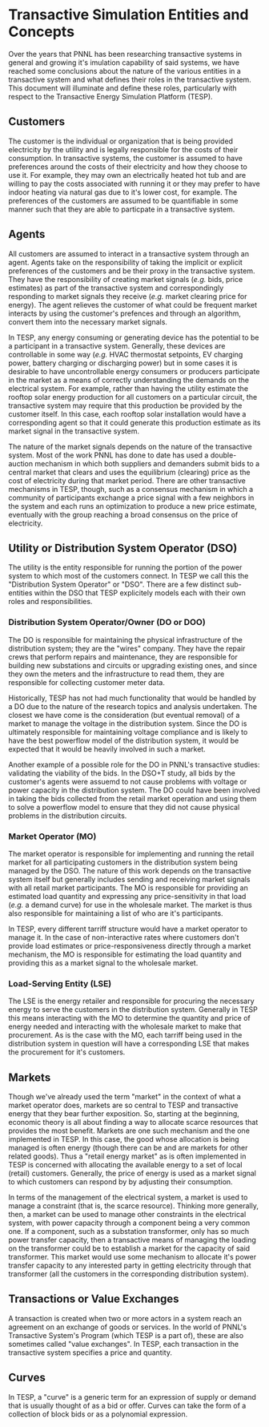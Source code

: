 # Transactive Simulation Entities and Concepts

Over the years that PNNL has been researching transactive systems in general and growing it's imulation capability of said systems, we have reached some conclusions about the nature of the various entities in a transactive system and what defines their roles in the transactive system. This document will illuminate and define these roles, particularly with respect to the Transactive Energy Simulation Platform (TESP).

## Customers

The customer is the individual or organization that is being provided electricity by the utility and is legally responsible for the costs of their consumption. In transactive systems, the customer is assumed to have preferences around the costs of their electricity and how they choose to use it. For example, they may own an electrically heated hot tub and are willing to pay the costs associated with running it or they may prefer to have indoor heating via natural gas due to it's lower cost, for example. The preferences of the customers are assumed to be quantifiable in some manner such that they are able to particpate in a transactive system.

## Agents

All customers are assumed to interact in a transactive system through an agent. Agents take on the responsibility of taking the implicit or explicit preferences of the customers and be their proxy in the transactive system. They have the responsibility of creating market signals (_e.g._ bids, price estimates) as part of the transactive system and correspondingly responding to market signals they receive (_e.g._ market clearing price for energy). The agent relieves the customer of what could be frequent market interacts by using the customer's prefences and through an algorithm, convert them into the necessary market signals.

In TESP, any energy consuming or generating device has the potential to be a participant in a transactive system. Generally, these devices are controllable in some way (_e.g._ HVAC thermostat setpoints, EV charging power, battery charging or discharging power) but in some cases it is desirable to have uncontrollable energy consumers or producers participate in the market as a means of correctly understanding the demands on the electrical system. For example, rather than having the utility estimate the rooftop solar energy production for all customers on a particular circuit, the transactive system may require that this production be provided by the customer itself. In this case, each rooftop solar installation would have a corresponding agent so that it could generate this production estimate as its market signal in the transactive system.

The nature of the market signals depends on the nature of the transactive system. Most of the work PNNL has done to date has used a double-auction mechanism in which both suppliers and demanders submit bids to a central market that clears and uses the equilibrium (clearing) price as the cost of electricity during that market period. There are other transactive mechanisms in TESP, though, such as a consensus mechanism in which a community of participants exchange a price signal with a few neighbors in the system and each runs an optimization to produce a new price estimate, eventually with the group reaching a broad consensus on the price of electricity. 

## Utility or Distribution System Operator (DSO)

The utility is the entity responsible for running the portion of the power system to which most of the customers connect. In TESP we call this the "Distribution System Operator" or "DSO". There are a few distinct sub-entities within the DSO that TESP explicitely models each with their own roles and responsibilities.

### Distribution System Operator/Owner (DO or DOO)
The DO is responsible for maintaining the physical infrastructure of the distribution system; they are the "wires" company. They have the repair crews that perform repairs and maintenance, they are responsible for building new substations and circuits or upgrading existing ones, and since they own the meters and the infrastructure to read them, they are responsible for collecting customer meter data. 

Historically, TESP has not had much functionality that would be handled by a DO due to the nature of the research topics and analysis undertaken. The closest we have come is the consideration (but eventual removal) of a market to manage the voltage in the distribution system. Since the DO is ultimately responsible for maintaining voltage compliance and is likely to have the best powerflow model of the distribution system, it would be expected that it would be heavily involved in such a market. 

Another example of a possible role for the DO in PNNL's transactive studies: validating the viability of the bids. In the DSO+T study, all bids by the customer's agents were assuemd to not cause problems with voltage or power capacity in the distribution system. The DO could have been involved in taking the bids collected from the retail market operation and using them to solve a powerflow model to ensure that they did not cause physical problems in the distribution circuits.

### Market Operator (MO)

The market operator is responsible for implementing and running the retail market for all participating customers in the distribution system being managed by the DSO. The nature of this work depends on the transactive system itself but generally includes sending and receiving market signals with all retail market participants. The MO is responsible for providing an estimated load quantity and expressing any price-sensitivity in that load (_e.g._ a demand curve) for use in the wholesale market. The market is thus also responsible for maintaining a list of who are it's participants.

In TESP, every different tarriff structure would have a market operator to manage it. In the case of non-interactive rates where customers don't provide load estimates or price-responsiveness directly through a market mechanism, the MO is responsible for estimating the load quantity and providing this as a market signal to the wholesale market.

### Load-Serving Entity (LSE)

The LSE is the energy retailer and responsible for procuring the necessary energy to serve the customers in the distribution system. Generally in TESP this means interacting with the MO to determine the quantity and price of energy needed and interacting with the wholesale market to make that procurement. As is the case with the MO, each tarriff being used in the distribution system in question will have a corresponding LSE that makes the procurement for it's customers.

## Markets

Though we've already used the term "market" in the context of what a market operator does, markets are so central to TESP and transactive energy that they bear further exposition. So, starting at the beginning, economic theory is all about finding a way to allocate scarce resources that provides the most benefit. Markets are one such mechanism and the one implemented in TESP. In this case, the good whose allocation is being managed is often energy (though there can be and are markets for other related goods). Thus a "retail energy market" as is often implemented in TESP is concerned with allocating the available energy to a set of local (retail) customers. Generally, the price of energy is used as a market signal to which customers can respond by by adjusting their consumption.

In terms of the management of the electrical system, a market is used to manage a constraint (that is, the scarce resource). Thinking more generally, then, a market can be used to manage other constraints in the electrical system, with power capacity through a component being a very common one. If a component, such as a substation transformer, only has so much power transfer capacity, then a transactive means of managing the loading on the transformer could be to establish a market for the capacity of said transformer. This market would use some mechanism to allocate it's power transfer capacity to any interested party in getting electricity through that transformer (all the customers in the corresponding distribution system).

## Transactions or Value Exchanges

A transaction is created when two or more actors in a system reach an agreement on an exchange of goods or services. In the world of PNNL's Transactive System's Program (which TESP is a part of), these are also sometimes called "value exchanges". In TESP, each transaction in the transactive system specifies a price and quantity. 

## Curves

In TESP, a "curve" is a generic term for an expression of supply or demand that is usually thought of as a bid or offer. Curves can take the form of a collection of block bids or as a polynomial expression.




